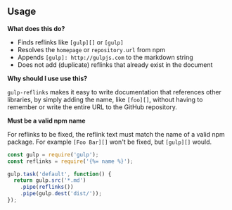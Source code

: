 ## Usage

**What does this do?**

- Finds reflinks like `[gulp][]` or `[gulp]`
- Resolves the `homepage` or `repository.url` from npm
- Appends `[gulp]: http://gulpjs.com` to the markdown string
- Does not add (duplicate) reflinks that already exist in the document

**Why should I use use this?**

`gulp-reflinks` makes it easy to write documentation that references other libraries, by simply adding the name, like `[foo][]`, without having to remember or write the entire URL to the GitHub repository.

**Must be a valid npm name**

For reflinks to be fixed, the reflink text must match the name of a valid npm package. For example `[Foo Bar][]` won't be fixed, but `[gulp][]` would.

```js
const gulp = require('gulp');
const reflinks = require('{%= name %}');

gulp.task('default', function() {
  return gulp.src('*.md')
    .pipe(reflinks())
    .pipe(gulp.dest('dist/'));
});
```
